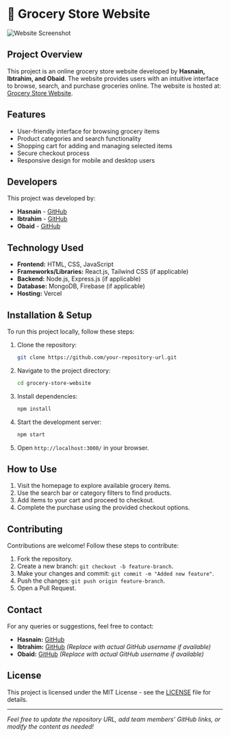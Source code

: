 # 🛒 Grocery Store Website

![Website Screenshot](https://github.com/Hasnain848/Grocery-store-web-/blob/main/Images/banner3-min.png?raw=true)

## Project Overview
This project is an online grocery store website developed by **Hasnain, Ibtrahim, and Obaid**. The website provides users with an intuitive interface to browse, search, and purchase groceries online. The website is hosted at: [Grocery Store Website](https://grocerystorewebsite-olive.vercel.app/).

## Features
- User-friendly interface for browsing grocery items
- Product categories and search functionality
- Shopping cart for adding and managing selected items
- Secure checkout process
- Responsive design for mobile and desktop users

## Developers
This project was developed by:
- **Hasnain** - [GitHub](https://github.com/Hasnain848)
- **Ibtrahim** - [GitHub]([https://github.com/IbtrahimGithub](https://github.com/maybethemuhammadibrahim)) 
- **Obaid** - [GitHub]([https://github.com/ObaidGithub](https://github.com/Obaid03)) 

## Technology Used
- **Frontend:** HTML, CSS, JavaScript
- **Frameworks/Libraries:** React.js, Tailwind CSS (if applicable)
- **Backend:** Node.js, Express.js (if applicable)
- **Database:** MongoDB, Firebase (if applicable)
- **Hosting:** Vercel

## Installation & Setup
To run this project locally, follow these steps:

1. Clone the repository:
   ```sh
   git clone https://github.com/your-repository-url.git
   ```
2. Navigate to the project directory:
   ```sh
   cd grocery-store-website
   ```
3. Install dependencies:
   ```sh
   npm install
   ```
4. Start the development server:
   ```sh
   npm start
   ```
5. Open `http://localhost:3000/` in your browser.

## How to Use
1. Visit the homepage to explore available grocery items.
2. Use the search bar or category filters to find products.
3. Add items to your cart and proceed to checkout.
4. Complete the purchase using the provided checkout options.

## Contributing
Contributions are welcome! Follow these steps to contribute:
1. Fork the repository.
2. Create a new branch: `git checkout -b feature-branch`.
3. Make your changes and commit: `git commit -m "Added new feature"`.
4. Push the changes: `git push origin feature-branch`.
5. Open a Pull Request.

## Contact
For any queries or suggestions, feel free to contact:
- **Hasnain:** [GitHub](https://github.com/Hasnain848)
- **Ibtrahim:** [GitHub](https://github.com/IbtrahimGithub) *(Replace with actual GitHub username if available)*
- **Obaid:** [GitHub](https://github.com/ObaidGithub) *(Replace with actual GitHub username if available)*

## License
This project is licensed under the MIT License - see the [LICENSE](LICENSE) file for details.

---

*Feel free to update the repository URL, add team members' GitHub links, or modify the content as needed!*


